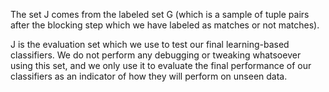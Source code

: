 The set J comes from the labeled set G (which is a sample of tuple pairs after the blocking step which we have labeled as matches or not matches).

J is the evaluation set which we use to test our final learning-based classifiers. We do not perform any debugging or tweaking whatsoever using this set, and we only use it to evaluate the final performance of our classifiers as an indicator of how they will perform on unseen data.
